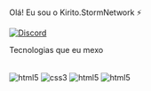 Olá! Eu sou o Kirito.StormNetwork :zap:


[![Discord](https://img.shields.io/badge/Discord-7289DA?style=for-the-badge&logo=discord&logoColor=white)](https://discord.gg/mBaFPxRk)

Tecnologias que eu mexo
<div style="display: inline_block"><br/>
  <img align="center" alt="html5" src="https://img.shields.io/badge/HTML5-E34F26?style=for-the-badge&logo=html5&logoColor=white" >
    <img align="center" alt="css3" src="https://img.shields.io/badge/CSS3-1572B6?style=for-the-badge&logo=css3&logoColor=white" >
        <img align="center" alt="html5" src="https://img.shields.io/badge/MariaDB-003545?style=for-the-badge&logo=mariadb&logoColor=white" >
          <img align="center" alt="html5" src="https://img.shields.io/badge/lua-%232C2D72.svg?style=for-the-badge&logo=lua&logoColor=white" >
  </div>
